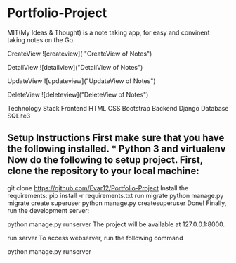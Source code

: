 # Portfolio-Project
MIT(My Ideas &amp; Thought) is a note taking app, for easy and convinent taking notes on the Go.


CreateView ![createview]( "CreateView of Notes")

DetailView ![detailview]("DetailView of Notes")

UpdateView ![updateview]("UpdateView of Notes")

DeleteView ![deleteview]("DeleteView of Notes")

Technology Stack
Frontend
HTML
CSS
Bootstrap
Backend
Django
Database
SQLite3
   


## Setup Instructions First make sure that you have the following installed. * Python 3 and virtualenv Now do the following to setup project. First, clone the repository to your local machine:
git clone https://github.com/Evar12/Portfolio-Project
Install the requirements:
pip install -r requirements.txt
run migrate
python manage.py migrate
create superuser
python manage.py createsuperuser
Done!
Finally, run the development server:

python manage.py runserver
The project will be available at 127.0.0.1:8000.

run server
To access webserver, run the following command

python manage.py runserver
